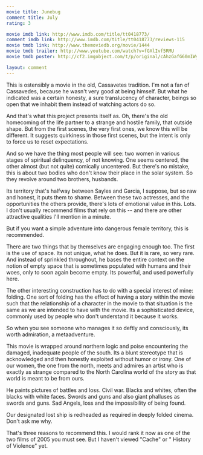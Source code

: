 ```yaml
---
movie title: Junebug
comment title: July
rating: 3

movie imdb link: http://www.imdb.com/title/tt0418773/
comment imdb link: http://www.imdb.com/title/tt0418773/reviews-115
movie tmdb link: http://www.themoviedb.org/movie/1444
movie tmdb trailer: http://www.youtube.com/watch?v=fGXlIvf5RMU
movie tmdb poster: http://cf2.imgobject.com/t/p/original/cAhzGafG60mIWy2cPtN1MkjSXGL.jpg

layout: comment
---
```


This is ostensibly a movie in the old, Cassavetes tradition. I'm not a fan of Cassavedes, because he wasn't very good at being himself. But what he indicated was a certain honesty, a sure translucency of character, beings so open that we inhabit them instead of watching actors do so.

And that's what this project presents itself as. Oh, there's the old homecoming of the life partner to a strange and hostile family, that outside shape. But from the first scenes, the very first ones, we know this will be different. It suggests quirkiness in those first scenes, but the intent is only to force us to reset expectations.

And so we have the thing most people will see: two women in various stages of spiritual delinquency, of not knowing. One seems centered, the other almost (but not quite) comically uncentered. But there's no mistake, this is about two bodies who don't know their place in the solar system. So they revolve around two brothers, husbands.

Its territory that's halfway between Sayles and Garcia, I suppose, but so raw and honest, it puts them to shame. Between these two actresses, and the opportunities the others provide, there's lots of emotional value in this. Lots. I don't usually recommend films that rely on this -- and there are other attractive qualities I'll mention in a minute.

But if you want a simple adventure into dangerous female territory, this is recommended.

There are two things that by themselves are engaging enough too. The first is the use of space. Its not unique, what he does. But it is rare, so very rare. And instead of sprinkled throughout, he bases the entire context on the notion of empty space that is sometimes populated with humans and their woes, only to soon again become empty. Its powerful, and used powerfully here.

The other interesting construction has to do with a special interest of mine: folding. One sort of folding has the effect of having a story within the movie such that the relationship of a character in the movie to that situation is the same as we are intended to have with the movie. Its a sophisticated device, commonly used by people who don't understand it because it works. 

So when you see someone who manages it so deftly and consciously, its worth admiration, a metaadventure.

This movie is wrapped around northern logic and poise encountering the damaged, inadequate people of the south. Its a blunt stereotype that is acknowledged and then honestly exploited without humor or irony. One of our women, the one from the north, meets and admires an artist who is exactly as strange compared to the North Carolina world of the story as that world is meant to be from ours.

He paints pictures of battles and loss. Civil war. Blacks and whites, often the blacks with white faces. Swords and guns and also giant phalluses as swords and guns. Sad Angels, loss and the impossibility of being found.

Our designated lost ship is redheaded as required in deeply folded cinema. Don't ask me why.

That's three reasons to recommend this. I would rank it now as one of the two films of 2005 you must see. But I haven't viewed "Cache" or " History of Violence" yet.